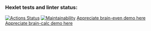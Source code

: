 ### Hexlet tests and linter status:
[![Actions Status](https://github.com/HugoTheDeveloper/python-project-49/workflows/hexlet-check/badge.svg)](https://github.com/HugoTheDeveloper/python-project-49/actions)
[![Maintainability](https://api.codeclimate.com/v1/badges/a509bf44f2f2f959032e/maintainability)](https://codeclimate.com/github/HugoTheDeveloper/python-project-49/maintainability)
[Appreciate brain-even demo here](https://asciinema.org/a/ayMkb8tXOKj9M5Yym101dEIVr)
[Appreciate brain-calc demo here](https://asciinema.org/a/8hjf37uukVlMzZxtFB4ihwzdh)
